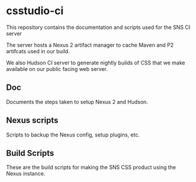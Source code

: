 # csstudio-ci

This repository contains the documentation and scripts used for the SNS CI server

The server hosts a Nexus 2 artifact manager to cache Maven and P2 artifcats used in our build. 

We also Hudson CI server to generate nightly builds of CSS that we make available on our public facing web server.

## Doc

Documents the steps taken to setup Nexus 2 and Hudson.

## Nexus scripts

Scripts to backup the Nexus config, setup plugins, etc.

## Build Scripts

These are the build scripts for making the SNS CSS product using the Nexus instance.
